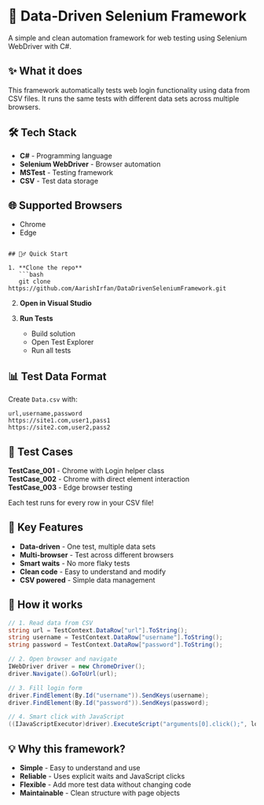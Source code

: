 # 🚀 Data-Driven Selenium Framework

A simple and clean automation framework for web testing using Selenium WebDriver with C#.

## ✨ What it does

This framework automatically tests web login functionality using data from CSV files. It runs the same tests with different data sets across multiple browsers.

## 🛠️ Tech Stack

- **C#** - Programming language
- **Selenium WebDriver** - Browser automation
- **MSTest** - Testing framework
- **CSV** - Test data storage

## 🌐 Supported Browsers

- Chrome
- Edge  


```

## 🏃‍♂️ Quick Start

1. **Clone the repo**
   ```bash
   git clone https://github.com/AarishIrfan/DataDrivenSeleniumFramework.git
   ```

2. **Open in Visual Studio**

3. **Run Tests**
   - Build solution
   - Open Test Explorer
   - Run all tests

## 📊 Test Data Format

Create `Data.csv` with:
```csv
url,username,password
https://site1.com,user1,pass1
https://site2.com,user2,pass2
```

## 🧪 Test Cases

**TestCase_001** - Chrome with Login helper class  
**TestCase_002** - Chrome with direct element interaction  
**TestCase_003** - Edge browser testing  

Each test runs for every row in your CSV file!

## 🎯 Key Features

- **Data-driven** - One test, multiple data sets
- **Multi-browser** - Test across different browsers  
- **Smart waits** - No more flaky tests
- **Clean code** - Easy to understand and modify
- **CSV powered** - Simple data management

## 🔧 How it works

```csharp
// 1. Read data from CSV
string url = TestContext.DataRow["url"].ToString();
string username = TestContext.DataRow["username"].ToString();
string password = TestContext.DataRow["password"].ToString();

// 2. Open browser and navigate
IWebDriver driver = new ChromeDriver();
driver.Navigate().GoToUrl(url);

// 3. Fill login form
driver.FindElement(By.Id("username")).SendKeys(username);
driver.FindElement(By.Id("password")).SendKeys(password);

// 4. Smart click with JavaScript
((IJavaScriptExecutor)driver).ExecuteScript("arguments[0].click();", loginButton);
```

## 💡 Why this framework?

- **Simple** - Easy to understand and use
- **Reliable** - Uses explicit waits and JavaScript clicks
- **Flexible** - Add more test data without changing code
- **Maintainable** - Clean structure with page objects




